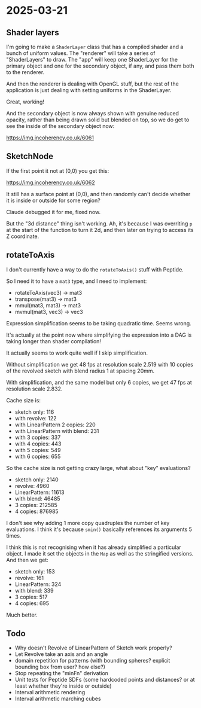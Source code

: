 # 2025-03-21

## Shader layers

I'm going to make a `ShaderLayer` class that has a compiled shader
and a bunch of uniform values. The "renderer" will take a series of
"ShaderLayers" to draw. The "app" will keep one ShaderLayer for the
primary object and one for the secondary object, if any, and pass them
both to the renderer.

And then the renderer is dealing with OpenGL stuff, but the rest of the
application is just dealing with setting uniforms in the ShaderLayer.

Great, working!

And the secondary object is now always shown with genuine reduced opacity,
rather than being drawn solid but blended on top, so we do get to see
the inside of the secondary object now:

https://img.incoherency.co.uk/6061

## SketchNode

If the first point it not at (0,0) you get this:

https://img.incoherency.co.uk/6062

It still has a surface point at (0,0), and then randomly can't
decide whether it is inside or outside for some region?

Claude debugged it for me, fixed now.

But the "3d distance" thing isn't working. Ah, it's because I was
overriting `p` at the start of the function to turn it 2d, and then
later on trying to access its Z coordinate.

## rotateToAxis

I don't currently have a way to do the `rotateToAxis()` stuff with
Peptide.

So I need it to have a `mat3` type, and I need to implement:

 * rotateToAxis(vec3) -> mat3
 * transpose(mat3) -> mat3
 * mmul(mat3, mat3) -> mat3
 * mvmul(mat3, vec3) -> vec3

Expression simplification seems to be taking quadratic time. Seems wrong.

It's actually at the point now where simplifying the expression into a
DAG is taking longer than shader compilation!

It actually seems to work quite well if I skip simplification.

Without simplification we get 48 fps at resolution scale 2.519 with
10 copies of the revolved sketch with blend radius 1 at spacing 20mm.

With simplification, and the same model but only 6 copies, we get
47 fps at resolution scale 2.832.

Cache size is:

 * sketch only: 116
 * with revolve: 122
 * with LinearPattern 2 copies: 220
 * with LinearPattern with blend: 231
 * with 3 copies: 337
 * with 4 copies: 443
 * with 5 copies: 549
 * with 6 copies: 655

So the cache size is not getting crazy large, what about "key"
evaluations?

 * sketch only: 2140
 * revolve: 4960
 * LinearPattern: 11613
 * with blend: 46485
 * 3 copies: 212585
 * 4 copies: 876985

I don't see why adding 1 more copy quadruples the number of key
evaluations. I think it's because `smin()` basically references
its arguments 5 times.

I think this is not recognising when it has already simplified a
particular object. I made it set the objects in the `Map` as well
as the stringified versions. And then we get:

 * sketch only: 153
 * revolve: 161
 * LinearPattern: 324
 * with blend: 339
 * 3 copies: 517
 * 4 copies: 695

Much better.

## Todo

 * Why doesn't Revolve of LinearPattern of Sketch work properly?
 * Let Revolve take an axis and an angle
 * domain repetition for patterns (with bounding spheres? explicit bounding box from user? how else?)
 * Stop repeating the "minFn" derivation
 * Unit tests for Peptide SDFs (some hardcoded points and distances? or at least whether they're inside or outside)
 * Interval arithmetic rendering
 * Interval arithmetic marching cubes
